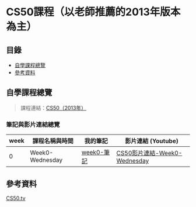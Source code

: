 # CS50課程（以老師推薦的2013年版本為主）
## 目錄
* [自學課程總覽](#自學課程總覽)
* [參考資料](#參考資料)

## 自學課程總覽
> 課程連結：[CS50（2013年）](http://cs50.tv/2013/fall/)
### 筆記與影片連結總覽
|week|    課程名稱與時間   |我的筆記|影片連結 (Youtube)|
|---|-------------| ----- |------|
|0|Week0-Wednesday|[week0-筆記](https://github.com/chinghsuan/class_exercises/blob/master/CS50/week0.md)|[CS50影片連結-Week0-Wednesday]([week0-筆記](https://github.com/chinghsuan/class_exercises/blob/master/CS50/week0.md))

## 參考資料
[CS50.tv](http://cs50.tv/2013/fall/)  
